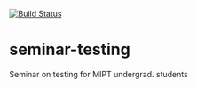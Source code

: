[![Build Status](https://travis-ci.org/gostkin/seminar-testing.svg?branch=master)](https://travis-ci.org/gostkin/seminar-testing.svg?branch=master)
# seminar-testing
Seminar on testing for MIPT undergrad. students
